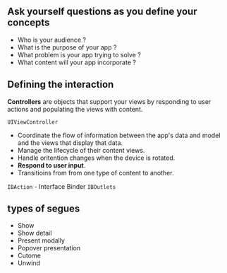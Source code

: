 Ask yourself questions as you define your concepts
---

* Who is your audience ?
* What is the purpose of your app ?
* What problem is your app trying to solve ?
* What content will your app incorporate ?

Defining the interaction
---

**Controllers** are objects that support your views by responding to user actions and populating the views with content.

`UIViewController`

* Coordinate the flow of information between the app's data and model and the views that display that data.
* Manage the lifecycle of their content views.
* Handle oritention changes when the device is rotated.
* **Respond to user input**.
* Transitioins from from one type of content to another.

`IBAction` - Interface Binder
`IBOutlets`

types of segues
---

* Show
* Show detail
* Present modally
* Popover presentation
* Cutome
* Unwind
